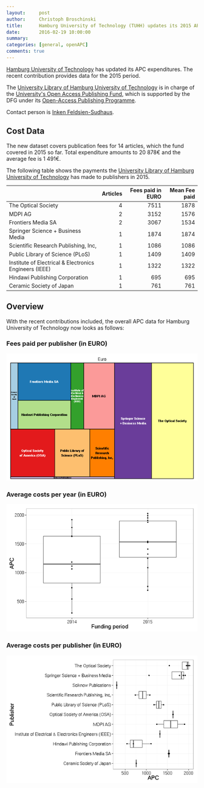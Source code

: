 ```yaml
---
layout:     post
author:     Christoph Broschinski
title:      Hamburg University of Technology (TUHH) updates its 2015 APC expenditures
date:       2016-02-19 10:00:00
summary:    
categories: [general, openAPC]
comments: true
---
```





[Hamburg University of Technology](http://www.tuhh.de) has updated its APC expenditures. The recent contribution provides data for the 2015 period.

The [University Library of Hamburg University of Technology](https://www.tub.tuhh.de/) is in charge of the [University's Open Access Publishing Fund](https://www.tub.tuhh.de/en/publishing/openaccess/publishing-fund/), which is supported by the DFG under its [Open-Access Publishing Programme](http://www.dfg.de/en/research_funding/programmes/infrastructure/lis/funding_opportunities/open_access_publishing/index.html).

Contact person is [Inken Feldsien-Sudhaus](<mailto:openaccess@tuhh.de>).

## Cost Data



The new dataset covers publication fees for 14 articles, which the fund covered in 2015 so far. Total expenditure amounts to 20 878€ and the average fee is 1 491€.

The following table shows the payments the [University Library of Hamburg University of Technology](https://www.tub.tuhh.de/) has made to publishers in 2015.


|                                                       | Articles| Fees paid in EURO| Mean Fee paid|
|:------------------------------------------------------|--------:|-----------------:|-------------:|
|The Optical Society                                    |        4|              7511|          1878|
|MDPI AG                                                |        2|              3152|          1576|
|Frontiers Media SA                                     |        2|              3067|          1534|
|Springer Science + Business Media                      |        1|              1874|          1874|
|Scientific Research Publishing, Inc,                   |        1|              1086|          1086|
|Public Library of Science (PLoS)                       |        1|              1409|          1409|
|Institute of Electrical & Electronics Engineers (IEEE) |        1|              1322|          1322|
|Hindawi Publishing Corporation                         |        1|               695|           695|
|Ceramic Society of Japan                               |        1|               761|           761|

## Overview

With the recent contributions included, the overall APC data for Hamburg University of Technology now looks as follows: 

### Fees paid per publisher (in EURO)

![plot of chunk tree_tuhh_2016-02-19](/figure/tree_tuhh_2016-02-19-1.png) 

###  Average costs per year (in EURO)

![plot of chunk box_tuhh_year-2016-02-19](/figure/box_tuhh_year-2016-02-19-1.png) 

###  Average costs per publisher (in EURO)

![plot of chunk box_tuhh_publisher-2016-02-19](/figure/box_tuhh_publisher-2016-02-19-1.png) 
